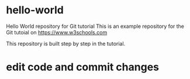 # hello-world
Hello World repository for Git tutorial
This is an example repository for the Git tutoial on https://www.w3schools.com

This repository is built step by step in the tutorial.

# edit code and commit changes
